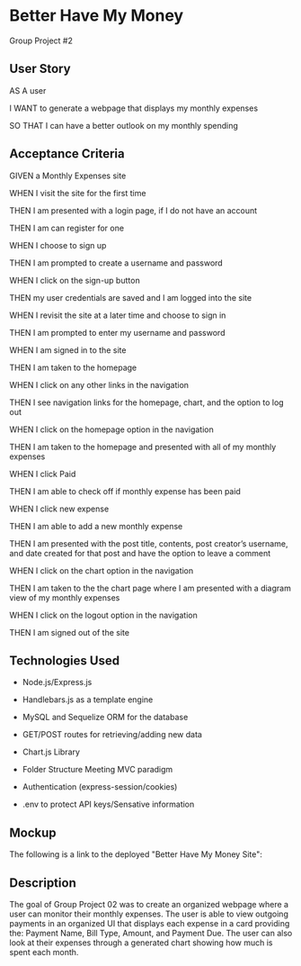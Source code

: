 # Better Have My Money

Group Project #2

## User Story

AS A user

I WANT to generate a webpage that displays my monthly expenses

SO THAT I can have a better outlook on my monthly spending


## Acceptance Criteria

GIVEN a Monthly Expenses site

WHEN I visit the site for the first time

THEN I am presented with a login page, if I do not have an account

THEN I am can register for one

WHEN I choose to sign up

THEN I am prompted to create a username and password

WHEN I click on the sign-up button

THEN my user credentials are saved and I am logged into the site

WHEN I revisit the site at a later time and choose to sign in

THEN I am prompted to enter my username and password

WHEN I am signed in to the site

THEN I am taken to the homepage

WHEN I click on any other links in the navigation

THEN I see navigation links for the homepage, chart, and the option to log out

WHEN I click on the homepage option in the navigation

THEN I am taken to the homepage and presented with all of my monthly expenses

WHEN I click Paid

THEN I am able to check off if monthly expense has been paid

WHEN I click new expense

THEN I am able to add a new monthly expense

THEN I am presented with the post title, contents, post creator’s username, and date created for that post and have the option to leave a comment

WHEN I click on the chart option in the navigation

THEN I am taken to the the chart page where I am presented with a diagram view of my monthly expenses

WHEN I click on the logout option in the navigation

THEN I am signed out of the site


## Technologies Used

- Node.js/Express.js

- Handlebars.js as a template engine

- MySQL and Sequelize ORM for the database

- GET/POST routes for retrieving/adding new data

- Chart.js Library

- Folder Structure Meeting MVC paradigm

- Authentication (express-session/cookies)

- .env to protect API keys/Sensative information


## Mockup

The following is a link to the deployed "Better Have My Money Site":



## Description
The goal of Group Project 02 was to create an organized webpage where a user can monitor their monthly expenses. The user is able to view outgoing payments in an organized UI that displays each expense in a card providing the: Payment Name, Bill Type, Amount, and Payment Due. The user can also look at their expenses through a generated chart showing how much is spent each month.
